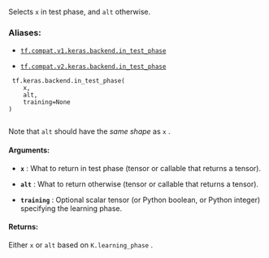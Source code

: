 Selects  `x`  in test phase, and  `alt`  otherwise.



### Aliases:

- [ `tf.compat.v1.keras.backend.in_test_phase` ](/api_docs/python/tf/keras/backend/in_test_phase)

- [ `tf.compat.v2.keras.backend.in_test_phase` ](/api_docs/python/tf/keras/backend/in_test_phase)



```
 tf.keras.backend.in_test_phase(
    x,
    alt,
    training=None
)
 
```

Note that  `alt`  should have the <em>same shape</em> as  `x` .



#### Arguments:

- **`x`** : What to return in test phase
(tensor or callable that returns a tensor).

- **`alt`** : What to return otherwise
(tensor or callable that returns a tensor).

- **`training`** : Optional scalar tensor
(or Python boolean, or Python integer)
specifying the learning phase.



#### Returns:
Either  `x`  or  `alt`  based on  `K.learning_phase` .

